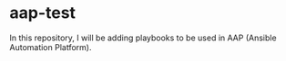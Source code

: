 # aap-test

In this repository, I will be adding playbooks to be used in AAP (Ansible Automation Platform).
